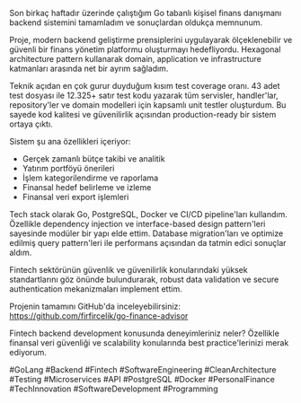 Son birkaç haftadır üzerinde çalıştığım Go tabanlı kişisel finans danışmanı backend sistemini tamamladım ve sonuçlardan oldukça memnunum.

Proje, modern backend geliştirme prensiplerini uygulayarak ölçeklenebilir ve güvenli bir finans yönetim platformu oluşturmayı hedefliyordu. Hexagonal architecture pattern kullanarak domain, application ve infrastructure katmanları arasında net bir ayrım sağladım.

Teknik açıdan en çok gurur duyduğum kısım test coverage oranı. 43 adet test dosyası ile 12.325+ satır test kodu yazarak tüm servisler, handler'lar, repository'ler ve domain modelleri için kapsamlı unit testler oluşturdum. Bu sayede kod kalitesi ve güvenilirlik açısından production-ready bir sistem ortaya çıktı.

Sistem şu ana özellikleri içeriyor:
- Gerçek zamanlı bütçe takibi ve analitik
- Yatırım portföyü önerileri
- İşlem kategorilendirme ve raporlama
- Finansal hedef belirleme ve izleme
- Finansal veri export işlemleri

Tech stack olarak Go, PostgreSQL, Docker ve CI/CD pipeline'ları kullandım. Özellikle dependency injection ve interface-based design pattern'leri sayesinde modüler bir yapı elde ettim. Database migration'ları ve optimize edilmiş query pattern'leri ile performans açısından da tatmin edici sonuçlar aldım.

Fintech sektörünün güvenlik ve güvenilirlik konularındaki yüksek standartlarını göz önünde bulundurarak, robust data validation ve secure authentication mekanizmaları implement ettim.

Projenin tamamını GitHub'da inceleyebilirsiniz: https://github.com/firfircelik/go-finance-advisor

Fintech backend development konusunda deneyimleriniz neler? Özellikle finansal veri güvenliği ve scalability konularında best practice'lerinizi merak ediyorum.

#GoLang #Backend #Fintech #SoftwareEngineering #CleanArchitecture #Testing #Microservices #API #PostgreSQL #Docker #PersonalFinance #TechInnovation #SoftwareDevelopment #Programming
